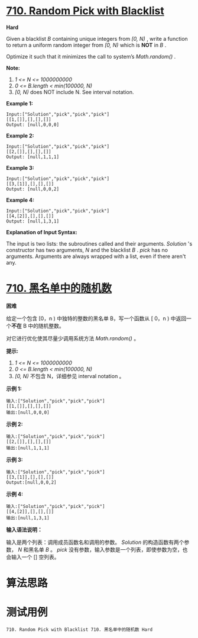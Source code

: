 # [710. Random Pick with Blacklist][enTitle]

**Hard**

Given a blacklist  *B*  containing unique integers from  *[0, N)* , write a function to return a uniform random integer from  *[0, N)*  which is **NOT**  in  *B* .

Optimize it such that it minimizes the call to system’s  *Math.random()* .

**Note:** 

1.  *1 <= N <= 1000000000*  
2.  *0 <= B.length < min(100000, N)*  
3.  *[0, N)*  does NOT include N. See interval notation.

**Example 1:** 

```
Input:["Solution","pick","pick","pick"]
[[1,[]],[],[],[]]
Output: [null,0,0,0]
```

**Example 2:** 

```
Input:["Solution","pick","pick","pick"]
[[2,[]],[],[],[]]
Output: [null,1,1,1]
```

**Example 3:** 

```
Input:["Solution","pick","pick","pick"]
[[3,[1]],[],[],[]]
Output: [null,0,0,2]
```

**Example 4:** 

```
Input:["Solution","pick","pick","pick"]
[[4,[2]],[],[],[]]
Output: [null,1,3,1]
```

**Explanation of Input Syntax:** 

The input is two lists: the subroutines called and their arguments.  *Solution* 's constructor has two arguments,  *N*  and the blacklist  *B* .  *pick*  has no arguments. Arguments are always wrapped with a list, even if there aren't any.


# [710. 黑名单中的随机数][cnTitle]

**困难**

给定一个包含 [0，n ) 中独特的整数的黑名单 B，写一个函数从 [ 0，n ) 中返回一个**不在**  B 中的随机整数。

对它进行优化使其尽量少调用系统方法  *Math.random()*  。

**提示:** 

1.  *1 <= N <= 1000000000*  
2.  *0 <= B.length < min(100000, N)*  
3.  *[0, N)*  不包含 N，详细参见 interval notation 。

**示例 1:** 

```
输入:["Solution","pick","pick","pick"]
[[1,[]],[],[],[]]
输出:[null,0,0,0]

```

**示例 2:** 

```
输入:["Solution","pick","pick","pick"]
[[2,[]],[],[],[]]
输出:[null,1,1,1]

```

**示例 3:** 

```
输入:["Solution","pick","pick","pick"]
[[3,[1]],[],[],[]]
Output:[null,0,0,2]

```

**示例 4:** 

```
输入:["Solution","pick","pick","pick"]
[[4,[2]],[],[],[]]
输出:[null,1,3,1]

```

**输入语法说明：** 

输入是两个列表：调用成员函数名和调用的参数。 *Solution* 的构造函数有两个参数， *N*  和黑名单  *B* 。 *pick*  没有参数，输入参数是一个列表，即使参数为空，也会输入一个 [] 空列表。




# 算法思路

# 测试用例
```
710. Random Pick with Blacklist 710. 黑名单中的随机数 Hard
```

[enTitle]: https://leetcode.com/problems/random-pick-with-blacklist/
[cnTitle]: https://leetcode-cn.com/problems/random-pick-with-blacklist/
